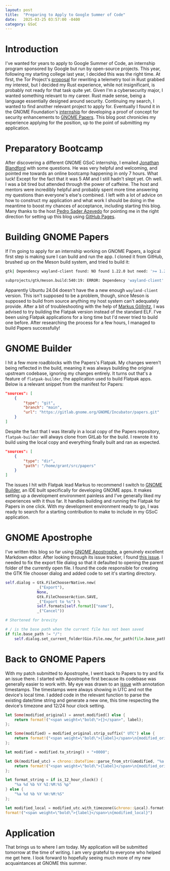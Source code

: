 ```yaml
---
layout: post
title:  "Preparing to Apply to Google Summer of Code"
date:   2025-03-25 03:57:00 -0400
category: GSoC
---
```

# Introduction
I've wanted for years to apply to Google Summer of Code, an internship program sponsored by Google but run by open-source projects. This year, following my starting college last year, I decided this was the right time. At first, the Tor Project's [proposal](https://gitlab.torproject.org/tpo/team/-/wikis/GSoC#1-project-rewrite-metrics-lib-in-rust) for rewriting a telemetry tool in Rust grabbed my interest, but I decided my Rust experience, while not insignificant, is probably not ready for that task quite yet. Given I'm a cybersecurity major, I wanted something relevant to my career. Rust made sense, being a language essentially designed around security. Continuing my search, I wanted to find another relevant project to apply for. Eventually I found it in the GNOME Foundation's [internship](https://gitlab.gnome.org/Teams/internship/project-ideas/-/issues/58) for developing a proof of concept for security enhancements to [GNOME Papers](https://apps.gnome.org/Papers/). This blog post chronicles my experience applying for the position, up to the point of submitting my application.

# Preparatory Bootcamp
After discovering a different GNOME GSoC internship, I emailed [Jonathan Blandford](https://gitlab.gnome.org/jrb) with some questions. He was very helpful and welcoming, and pointed me towards an online bootcamp happening in only 7 hours. What luck! Except for the fact that it was 5 AM and I still hadn't slept yet. Oh well. I was a bit tired but attended through the power of caffeine. The host and mentors were incredibly helpful and probably spent more time answering my questions than everyone's else's combined. I left with a lot of advice on how to construct my application and what work I should be doing in the meantime to boost my chances of acceptance, including starting this blog. Many thanks to the host [Pedro Sader Azevedo](https://mastodon.social/@pesader) for pointing me in the right direction for setting up this blog using [GitHub Pages](https://pages.github.com/).

# Building GNOME Papers
If I'm going to apply for an internship working on GNOME Papers, a logical first step is making sure I can build and run the app. I cloned it from GitHub, brushed up on the Meson build system, and tried to build it:
```bash
gtk| Dependency wayland-client found: NO found 1.22.0 but need: '>= 1.23.0' (cached)

subprojects/gtk/meson.build:540:19: ERROR: Dependency 'wayland-client' is required but not found.
```

Apparently Ubuntu 24.04 doesn't have the a new enough `wayland-client` version. This isn't supposed to be a problem, though, since Meson is supposed to build from source anything my host system can't adequately provide. After a bit of troubleshooting with the help of [Markus Göllnitz](https://gitlab.gnome.org/camelCaseNick), I was advised to try building the Flatpak version instead of the standard ELF. I've been using Flatpak applications for a long time but I'd never tried to build one before. After researching the process for a few hours, I managed to build Papers successfully! 

# GNOME Builder
I hit a few more roadblocks with the Papers's Flatpak. My changes weren't being reflected in the build, meaning it was always building the original upstream codebase, ignoring my changes entirely. It turns out that's a feature of `flatpak-builder`, the application used to build Flatpak apps. Below is a relevant snippet from the manifest for Papers:
```json
"sources": [
    {
        "type": "git",
        "branch": "main",
        "url": "https://gitlab.gnome.org/GNOME/Incubator/papers.git"
    }
]
```

Despite the fact that I was literally in a local copy of the Papers repository, `flatpak-builder` will always clone from GitLab for the build. I rewrote it to build using the local copy and everything finally built and ran as expected.
```json
"sources": [
    {
        "type": "dir",
        "path": "/home/grant/src/papers"
    }
]
```

The issues I hit with Flatpak lead Markus to recommend I switch to [GNOME Builder](https://apps.gnome.org/Builder/), an IDE built specifically for developing GNOME apps. It makes setting up a development environment painless and I've generally liked my experiences with it thus far. It handles building and running the Flatpak for Papers in one click. With my development environment ready to go, I was ready to search for a starting contribution to make to include in my GSoC application.

# GNOME Apostrophe
I've written this blog so far using [GNOME Apostrophe](https://apps.gnome.org/Apostrophe/), a genuinely excellent Markdown editor. After looking through its issue tracker, I found [this issue](https://gitlab.gnome.org/World/apostrophe/-/issues/506). I needed to fix the export file dialog so that it defaulted to opening the parent folder of the currently open file. I found the code responsible for creating the GTK file chooser dialog and added code to set it's starting directory.
```py
self.dialog = Gtk.FileChooserNative.new(
              _("Export"),
              None,
              Gtk.FileChooserAction.SAVE,
              _("Export to %s") %
              self.formats[self.format]["name"],
              _("Cancel"))

# Shortened for brevity

# / is the base path when the current file has not been saved
if file.base_path != "/":
    self.dialog.set_current_folder(Gio.File.new_for_path(file.base_path))
```

# Back to GNOME Papers
With my patch submitted to Apostrophe, I went back to Papers to try and fix an issue there. I started with Apostrophe first because its codebase was generally easier to work with. My eye was drawn to an [issue](https://gitlab.gnome.org/GNOME/Incubator/papers/-/issues/398#note_2390037) with annotation timestamps. The timestamps were always showing in UTC and not the device's local time. I added code in the relevant function to parse the existing date/time string and generate a new one, this time respecting the device's timezone and 12/24 hour clock setting.
```rust
let Some(modified_original) = annot.modified() else {
    return format!("<span weight=\"bold\">{}</span>", label);
};

let Some(modified) = modified_original.strip_suffix(" UTC") else {
    return format!("<span weight=\"bold\">{label}</span>\n{modified_original}");
};

let modified = modified.to_string() + "+0000";

let Ok(modified_utc) = chrono::DateTime::parse_from_str(&modified, "%a %d %b %Y %H:%M:%S %p %z") else {
    return format!("<span weight=\"bold\">{label}</span>\n{modified_original}");
};

let format_string = if is_12_hour_clock() {
    "%a %d %b %Y %I:%M:%S %p"
} else {
    "%a %d %b %Y %H:%M:%S"
};

let modified_local = modified_utc.with_timezone(&chrono::Local).format(format_string);
format!("<span weight=\"bold\">{label}</span>\n{modified_local}")
```

# Application
That brings us to where I am today. My application will be submitted tomorrow at the time of writing. I am very grateful to everyone who helped me get here. I look forward to hopefully seeing much more of my new acquaintances at GNOME this summer.